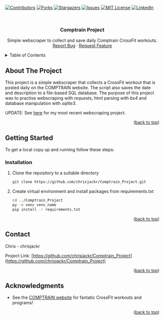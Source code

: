 <div id="top"></div>
<!--
*** Thanks for checking out the Best-README-Template. If you have a suggestion
*** that would make this better, please fork the repo and create a pull request
*** or simply open an issue with the tag "enhancement".
*** Don't forget to give the project a star!
*** Thanks again! Now go create something AMAZING! :D
-->



<!-- PROJECT SHIELDS -->
<!--
*** I'm using markdown "reference style" links for readability.
*** Reference links are enclosed in brackets [ ] instead of parentheses ( ).
*** See the bottom of this document for the declaration of the reference variables
*** for contributors-url, forks-url, etc. This is an optional, concise syntax you may use.
*** https://www.markdownguide.org/basic-syntax/#reference-style-links
-->
[![Contributors][contributors-shield]][contributors-url]
[![Forks][forks-shield]][forks-url]
[![Stargazers][stars-shield]][stars-url]
[![Issues][issues-shield]][issues-url]
[![MIT License][license-shield]][license-url]
[![LinkedIn][linkedin-shield]][linkedin-url]



<!-- PROJECT LOGO -->
<br />
<!--
<div align="center">
  <a href="https://github.com/chrisjackr/Comptrain_Project">
    <img src="images/logo.png" alt="Logo" width="80" height="80">
  </a>
-->

<h3 align="center">Comptrain Project</h3>

  <p align="center">
    Simple webscraper to collect and save daily Comptrain CrossFit workouts.
    <!--
    <br />
    <a href="https://github.com/chrisjackr/Comptrain_Project"><strong>Explore the docs »</strong></a>
    <br />
-->
    <br />
    <!--
    <a href="https://github.com/chrisjackr/Comptrain_Project">View Demo</a>
    ·
    -->
    <a href="https://github.com/chrisjackr/Comptrain_Project/issues">Report Bug</a>
    ·
    <a href="https://github.com/chrisjackr/Comptrain_Project/issues">Request Feature</a>
  </p>
</div>



<!-- TABLE OF CONTENTS -->
<details>
  <summary>Table of Contents</summary>
  <ol>
    <li>
      <a href="#about-the-project">About The Project</a>
    </li>
    <li>
      <a href="#getting-started">Getting Started</a>
      <ul>
        <!--<li><a href="#prerequisites">Prerequisites</a></li>-->
        <li><a href="#installation">Installation</a></li>
      </ul>
    </li>
    <!--<li><a href="#usage">Usage</a></li>-->
    <!--<li><a href="#roadmap">Roadmap</a></li>-->
    <!--<li><a href="#contributing">Contributing</a></li>-->
    <!--<li><a href="#license">License</a></li>-->
    <li><a href="#contact">Contact</a></li>
    <li><a href="#acknowledgments">Acknowledgments</a></li>
  </ol>
</details>



<!-- ABOUT THE PROJECT -->
## About The Project

<!--[![Product Name Screen Shot][product-screenshot]](https://example.com)-->

This project is a simple webscraper that collects a CrossFit workout that is posted daily on the COMPTRAIN website. The script also saves the date and description to a file-based SQL database. The purpose of this project was to practise webscraping with _requests_, html parsing with _bs4_ and database manipulation with _sqlite3_. 

UPDATE:   See <a href="https://github.com/chrisjackr/SugarWOD_Project">here</a> for my most recent webscraping project.

<p align="right">(<a href="#top">back to top</a>)</p>





<!-- GETTING STARTED -->
## Getting Started

To get a local copy up and running follow these steps:

<!--
### Prerequisites

This is an example of how to list things you need to use the software and how to install them.
* npm
  ```sh
  npm install npm@latest -g
  ```
-->

### Installation

1. Clone the repository to a suitable directory
   ```sh
   git clone https://github.com/chrisjackr/Comptrain_Project.git
   ```
2. Create virtual environment and install packages from requirements.txt
   ```sh
   cd ../Comptrain_Project
   py -m venv venv_name
   pip install -r requirements.txt
   ```

<p align="right">(<a href="#top">back to top</a>)</p>



<!-- USAGE EXAMPLES 
## Usage

Use this space to show useful examples of how a project can be used. Additional screenshots, code examples and demos work well in this space. You may also link to more resources.

<p align="right">(<a href="#top">back to top</a>)</p>
-->


<!-- ROADMAP 
## Roadmap

- [] Feature 1
- [] Feature 2
- [] Feature 3
    - [] Nested Feature

See the [open issues](https://github.com/chrisjackr/Comptrain_Project/issues) for a full list of proposed features (and known issues).

<p align="right">(<a href="#top">back to top</a>)</p>
-->


<!-- CONTRIBUTING 
## Contributing

Contributions are what make the open source community such an amazing place to learn, inspire, and create. Any contributions you make are **greatly appreciated**.

If you have a suggestion that would make this better, please fork the repo and create a pull request. You can also simply open an issue with the tag "enhancement".
Don't forget to give the project a star! Thanks again!

1. Fork the Project
2. Create your Feature Branch (`git checkout -b feature/AmazingFeature`)
3. Commit your Changes (`git commit -m 'Add some AmazingFeature'`)
4. Push to the Branch (`git push origin feature/AmazingFeature`)
5. Open a Pull Request

<p align="right">(<a href="#top">back to top</a>)</p>
-->


<!-- LICENSE 
## License

Distributed under the MIT License. See `LICENSE.txt` for more information.

<p align="right">(<a href="#top">back to top</a>)</p>
-->


<!-- CONTACT -->
## Contact

Chris - chrisjackr

Project Link: [https://github.com/chrisjackr/Comptrain_Project](https://github.com/chrisjackr/Comptrain_Project)

<p align="right">(<a href="#top">back to top</a>)</p>



<!-- ACKNOWLEDGMENTS -->
## Acknowledgments

* []() See the <a href="https://comptrain.co/">COMPTRAIN website</a> for fantatic CrossFit workouts and programs!


<p align="right">(<a href="#top">back to top</a>)</p>



<!-- MARKDOWN LINKS & IMAGES -->
<!-- https://www.markdownguide.org/basic-syntax/#reference-style-links -->
[contributors-shield]: https://img.shields.io/github/contributors/chrisjackr/Comptrain_Project.svg?style=for-the-badge
[contributors-url]: https://github.com/chrisjackr/Comptrain_Project/graphs/contributors
[forks-shield]: https://img.shields.io/github/forks/chrisjackr/Comptrain_Project.svg?style=for-the-badge
[forks-url]: https://github.com/chrisjackr/Comptrain_Project/network/members
[stars-shield]: https://img.shields.io/github/stars/chrisjackr/Comptrain_Project.svg?style=for-the-badge
[stars-url]: https://github.com/chrisjackr/Comptrain_Project/stargazers
[issues-shield]: https://img.shields.io/github/issues/chrisjackr/Comptrain_Project.svg?style=for-the-badge
[issues-url]: https://github.com/chrisjackr/Comptrain_Project/issues
[license-shield]: https://img.shields.io/github/license/chrisjackr/Comptrain_Project.svg?style=for-the-badge
[license-url]: https://github.com/chrisjackr/Comptrain_Project/blob/master/LICENSE.txt
[linkedin-shield]: https://img.shields.io/badge/-LinkedIn-black.svg?style=for-the-badge&logo=linkedin&colorB=555
[linkedin-url]: https://linkedin.com/in/linkedin_username
[product-screenshot]: images/screenshot.png

